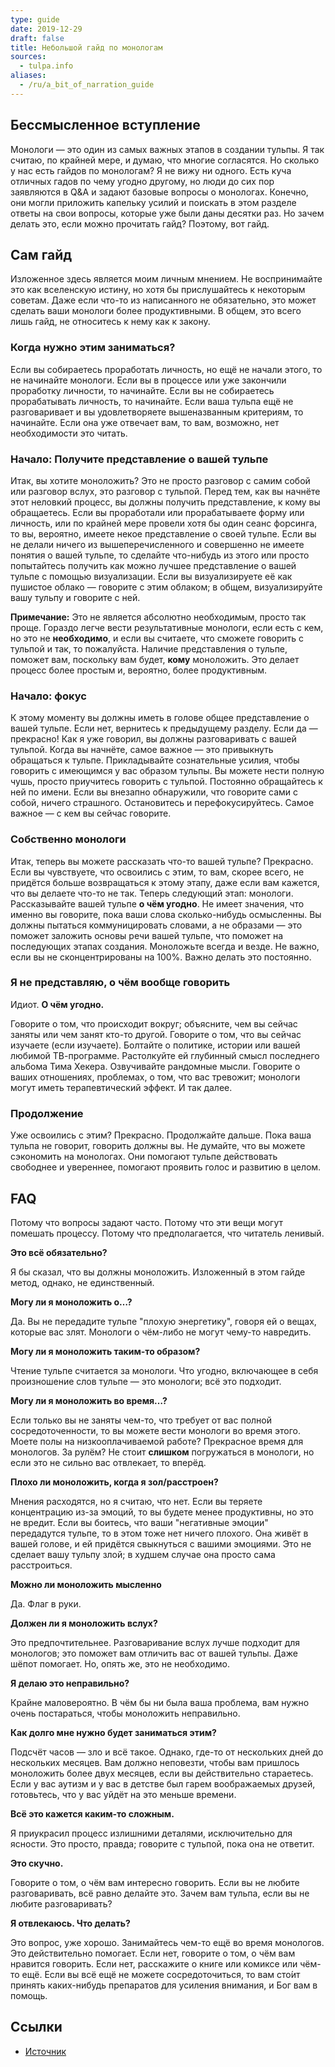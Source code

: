 ```yaml
---
type: guide
date: 2019-12-29
draft: false
title: Небольшой гайд по монологам
sources:
  - tulpa.info
aliases:
  - /ru/a_bit_of_narration_guide
---
```

## Бессмысленное вступление
Монологи — это один из самых важных этапов в создании тульпы. Я так считаю, по крайней мере, и думаю, что многие согласятся. Но сколько у нас есть гайдов по монологам? Я не вижу ни одного. Есть куча отличных гадов по чему угодно другому, но люди до сих пор заявляются в Q&A и задают базовые вопросы о монологах. Конечно, они могли приложить капельку усилий и поискать в этом разделе ответы на свои вопросы, которые уже были даны десятки раз. Но зачем делать это, если можно прочитать гайд? Поэтому, вот гайд.

## Сам гайд
Изложенное здесь является моим личным мнением. Не воспринимайте это как вселенскую истину, но хотя бы прислушайтесь к некоторым советам. Даже если что-то из написанного не обязательно, это может сделать ваши монологи более продуктивными. В общем, это всего лишь гайд, не относитесь к нему как к закону.

### Когда нужно этим заниматься?
Если вы собираетесь проработать личность, но ещё не начали этого, то не начинайте монологи. Если вы в процессе или уже закончили проработку личности, то начинайте. Если вы не собираетесь прорабатывать личность, то начинайте. Если ваша тульпа ещё не разговаривает и вы удовлетворяете вышеназванным критериям, то начинайте. Если она уже отвечает вам, то вам, возможно, нет необходимости это читать.

### Начало: Получите представление о вашей тульпе
Итак, вы хотите моноложить? Это не просто разговор с самим собой или разговор вслух, это разговор с тульпой. Перед тем, как вы начнёте этот неловкий процесс, вы должны получить представление, к кому вы обращаетесь. Если вы проработали или прорабатываете форму или личность, или по крайней мере провели хотя бы один сеанс форсинга, то вы, вероятно, имеете некое представление о своей тульпе. Если вы не делали ничего из вышеперечисленного и совершенно не имеете понятия о вашей тульпе, то сделайте что-нибудь из этого или просто попытайтесь получить как можно лучшее представление о вашей тульпе с помощью визуализации. Если вы визуализируете её как пушистое облако — говорите с этим облаком; в общем, визуализируйте вашу тульпу и говорите с ней.

**Примечание:** Это не является абсолютно необходимым, просто так проще. Гораздо легче вести результативные монологи, если есть с кем, но это не __необходимо__, и если вы считаете, что сможете говорить с тульпой и так, то пожалуйста. Наличие представления о тульпе, поможет вам, поскольку вам будет, __кому__ моноложить. Это делает процесс более простым и, вероятно, более продуктивным.

### Начало: фокус
К этому моменту вы должны иметь в голове общее представление о вашей тульпе. Если нет, вернитесь к предыдущему разделу. Если да — прекрасно! Как я уже говорил, вы должны разговаривать с вашей тульпой. Когда вы начнёте, самое важное — это привыкнуть обращаться к тульпе. Прикладывайте сознательные усилия, чтобы говорить с имеющимся у вас образом тульпы. Вы можете нести полную чушь, просто приучитесь говорить с тульпой. Постоянно обращайтесь к ней по имени. Если вы внезапно обнаружили, что говорите сами с собой, ничего страшного. Остановитесь и перефокусируйтесь. Самое важное — с кем вы сейчас говорите.

### Собственно монологи
Итак, теперь вы можете рассказать что-то вашей тульпе? Прекрасно. Если вы чувствуете, что освоились с этим, то вам, скорее всего, не придётся больше возвращаться к этому этапу, даже если вам кажется, что вы делаете что-то не так. Теперь следующий этап: монологи. Рассказывайте вашей тульпе __о чём угодно__. Не имеет значения, что именно вы говорите, пока ваши слова сколько-нибудь осмысленны. Вы должны пытаться коммуницировать словами, а не образами — это поможет заложить основы речи вашей тульпе, что поможет на последующих этапах создания. Моноложьте всегда и везде. Не важно, если вы не сконцентрированы на 100%. Важно делать это постоянно.

### Я не представляю, о чём вообще говорить
Идиот. __О чём угодно.__

Говорите о том, что происходит вокруг; объясните, чем вы сейчас заняты или чем занят кто-то другой. Говорите о том, что вы сейчас изучаете (если изучаете). Болтайте о политике, истории или вашей любимой ТВ-программе. Растолкуйте ей глубинный смысл последнего альбома Тима Хекера. Озвучивайте рандомные мысли. Говорите о ваших отношениях, проблемах, о том, что вас тревожит; монологи могут иметь терапевтический эффект. И так далее.

### Продолжение
Уже освоились с этим? Прекрасно. Продолжайте дальше. Пока ваша тульпа не говорит, говорить должны вы. Не думайте, что вы можете сэкономить на монологах. Они помогают тульпе действовать свободнее и увереннее, помогают проявить голос и развитию в целом.

## FAQ
Потому что вопросы задают часто. Потому что эти вещи могут помешать процессу. Потому что предполагается, что читатель ленивый.

**Это всё обязательно?**

Я бы сказал, что вы должны моноложить. Изложенный в этом гайде метод, однако, не единственный.

**Могу ли я моноложить о…?**

Да. Вы не передадите тульпе "плохую энергетику", говоря ей о вещах, которые вас злят. Монологи о чём-либо не могут чему-то навредить.

**Могу ли я моноложить таким-то образом?**

Чтение тульпе считается за монологи. Что угодно, включающее в себя произношение слов тульпе — это монологи; всё это подходит.

**Могу ли я моноложить во время…?**

Если только вы не заняты чем-то, что требует от вас полной сосредоточенности, то вы можете вести монологи во время этого. Моете полы на низкооплачиваемой работе? Прекрасное время для монологов. За рулём? Не стоит __слишком__ погружаться в монологи, но если это не сильно вас отвлекает, то вперёд.

**Плохо ли моноложить, когда я зол/расстроен?**

Мнения расходятся, но я считаю, что нет. Если вы теряете концентрацию из-за эмоций, то вы будете менее продуктивны, но это не вредит. Если вы боитесь, что ваши "негативные эмоции" передадутся тульпе, то в этом тоже нет ничего плохого. Она живёт в вашей голове, и ей придётся свыкнуться с вашими эмоциями. Это не сделает вашу тульпу злой; в худшем случае она просто сама расстроиться.

**Можно ли моноложить мысленно**

Да. Флаг в руки.

**Должен ли я моноложить вслух?**

Это предпочтительнее. Разговаривание вслух лучше подходит для монологов; это поможет вам отличить вас от вашей тульпы. Даже шёпот помогает. Но, опять же, это не необходимо.

**Я делаю это неправильно?**

Крайне маловероятно. В чём бы ни была ваша проблема, вам нужно очень постараться, чтобы моноложить неправильно.

**Как долго мне нужно будет заниматься этим?**

Подсчёт часов — зло и всё такое. Однако, где-то от нескольких дней до нескольких месяцев. Вам должно неповезти, чтобы вам пришлось моноложить более двух месяцев, если вы действительно стараетесь. Если у вас аутизм и у вас в детстве был гарем воображаемых друзей, готовьтесь, что у вас уйдёт на это меньше времени.

**Всё это кажется каким-то сложным.**

Я приукрасил процесс излишними деталями, исключительно для ясности. Это просто, правда; говорите с тульпой, пока она не ответит.

**Это скучно.**

Говорите о том, о чём вам интересно говорить. Если вы не любите разговаривать, всё равно делайте это. Зачем вам тульпа, если вы не любите разговаривать?

**Я отвлекаюсь. Что делать?**

Это вопрос, уже хорошо. Занимайтесь чем-то ещё во время монологов. Это действительно помогает. Если нет, говорите о том, о чём вам нравится говорить. Если нет, расскажите о книге или комиксе или чём-то ещё. Если вы всё ещё не можете сосредоточиться, то вам сто́ит принять каких-нибудь препаратов для усиления внимания, и Бог вам в помощь.

## Ссылки
* [Источник](https://community.tulpa.info/thread-narration-a-bit-of-a-narration-guide)
